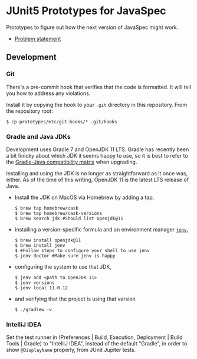 # JUnit5 Prototypes for JavaSpec

Prototypes to figure out how the next version of JavaSpec might work.

* [Problem statement](./docs/problems.md)


## Development

### Git

There's a pre-commit hook that verifies that the code is formatted.  It will tell you how to address
any violations.

Install it by copying the hook to your `.git` directory in this repository.  From the repository
root:

    $ cp prototypes/etc/git-hooks/* .git/hooks


### Gradle and Java JDKs

Development uses Gradle 7 and OpenJDK 11 LTS.  Gradle has recently been a bit
finicky about which JDK it seems happy to use, so it is best to refer to the
[Gradle-Java compatibility matrix](https://docs.gradle.org/current/userguide/compatibility.html)
when upgrading.

Installing and using the JDK is no longer as straightforward as it once was,
either.  As of the time of this writing, OpenJDK 11 is the latest LTS release of
Java.

* Install the JDK on MacOS via Homebrew by adding a tap,

  ```shell
  $ brew tap homebrew/cask
  $ brew tap homebrew/cask-versions
  $ brew search jdk #Should list openjdk@11
  ```

* installing a version-specific formula and an environment manager
  [`jenv`](https://www.jenv.be/),

  ```shell
  $ brew install openjdk@11
  $ brew install jenv
  $ #Follow steps to configure your shell to use jenv
  $ jenv doctor #Make sure jenv is happy
  ```

* configuring the system to use that JDK,

  ```shell
  $ jenv add <path to OpenJDK 11>
  $ jenv versions
  $ jenv local 11.0.12
  ```

* and verifying that the project is using that version

  ```shell
  $ ./gradlew -v
  ```


### IntelliJ IDEA

Set the test runner in (Preferences | Build, Execution, Deployment | Build Tools | Gradle) to "IntelliJ IDEA", instead
of the default "Gradle", in order to show `@DisplayName` properly, from JUnit Jupiter tests.
